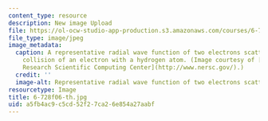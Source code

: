 ```yaml
---
content_type: resource
description: New image Upload
file: https://ol-ocw-studio-app-production.s3.amazonaws.com/courses/6-728-applied-quantum-and-statistical-physics-fall-2006/a5fb4ac9c5cd52f27ca26e854a27aabf_6-728f06-th.jpg
file_type: image/jpeg
image_metadata:
  caption: A representative radial wave function of two electrons scattered in the
    collision of an electron with a hydrogen atom. (Image courtesy of [National Energy
    Research Scientific Computing Center](http://www.nersc.gov/).)
  credit: ''
  image-alt: Representative radial wave function of two electrons scattering.
resourcetype: Image
title: 6-728f06-th.jpg
uid: a5fb4ac9-c5cd-52f2-7ca2-6e854a27aabf
---
```

